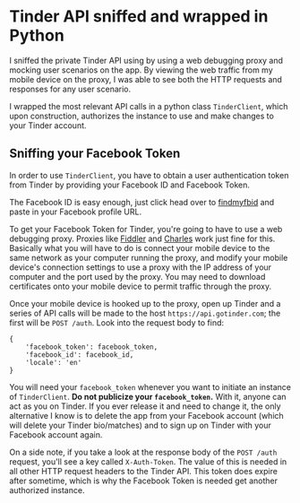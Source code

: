 # Tinder API sniffed and wrapped in Python

I sniffed the private Tinder API using by using a web debugging proxy and mocking user scenarios on the app. By viewing the web traffic from my mobile device on the proxy, I was able to see both the HTTP requests and responses for any user scenario.

I wrapped the most relevant API calls in a python class `TinderClient`, which upon construction, authorizes the instance to use and make changes to your Tinder account.

## Sniffing your Facebook Token

In order to use `TinderClient`, you have to obtain a user authentication token from Tinder by providing your Facebook ID and Facebook Token.

The Facebook ID is easy enough, just click head over to [findmyfbid](http://findmyfbid.com/) and paste in your Facebook profile URL.

To get your Facebook Token for Tinder, you're going to have to use a web debugging proxy. Proxies like [Fiddler](http://www.telerik.com/fiddler) and [Charles](https://www.charlesproxy.com/) work just fine for this. Basically what you will have to do is connect your mobile device to the same network as your computer running the proxy, and modify your mobile device's connection settings to use a proxy with the IP address of your computer and the port used by the proxy. You may need to download certificates onto your mobile device to permit traffic through the proxy.

Once your mobile device is hooked up to the proxy, open up Tinder and a series of API calls will be made to the host `https://api.gotinder.com`; the first will be `POST /auth`. Look into the request body to find:

    {
        'facebook_token': facebook_token,
        'facebook_id': facebook_id,
        'locale': 'en'
    }

You will need your `facebook_token` whenever you want to initiate an instance of `TinderClient`. **Do not publicize your `facebook_token`.** With it, anyone can act as you on Tinder. If you ever release it and need to change it, the only alternative I know is to delete the app from your Facebook account (which will delete your Tinder bio/matches) and to sign up on Tinder with your Facebook account again.

On a side note, if you take a look at the response body of the `POST /auth` request, you'll see a key called `X-Auth-Token`. The value of this is needed in all other HTTP request headers to the Tinder API. This token does expire after sometime, which is why the Facebook Token is needed get another authorized instance.

